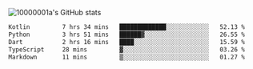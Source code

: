 ![10000001a's GitHub stats](https://github-readme-stats.vercel.app/api?username=10000001a&show_icons=true&theme=onedark&count_private=true)

<!-- [![Top Langs](https://github-readme-stats.vercel.app/api/top-langs/?username=10000001a&layout=compact&theme=onedark&langs_count=5)](https://github.com/anuraghazra/github-readme-stats) -->
<!--
**10000001a/10000001a** is a ✨ _special_ ✨ repository because its `README.md` (this file) appears on your GitHub profile.

Here are some ideas to get you started:

- 🔭 I’m currently working on ...
- 🌱 I’m currently learning ...
- 👯 I’m looking to collaborate on ...
- 🤔 I’m looking for help with ...
- 💬 Ask me about ...
- 📫 How to reach me: ...
- 😄 Pronouns: ...
- ⚡ Fun fact: ...
-->

<!--START_SECTION:waka-->

```txt
Kotlin         7 hrs 34 mins   █████████████░░░░░░░░░░░░   52.13 %
Python         3 hrs 51 mins   ██████▓░░░░░░░░░░░░░░░░░░   26.55 %
Dart           2 hrs 16 mins   ████░░░░░░░░░░░░░░░░░░░░░   15.59 %
TypeScript     28 mins         ▓░░░░░░░░░░░░░░░░░░░░░░░░   03.26 %
Markdown       11 mins         ▒░░░░░░░░░░░░░░░░░░░░░░░░   01.27 %
```

<!--END_SECTION:waka-->
